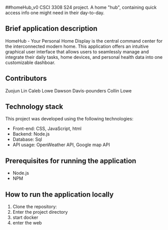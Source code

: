 ##homeHub_v0
CSCI 3308 S24 project. A home "hub", containing quick access info one might need in their day-to-day.
## Brief application description
HomeHub - Your Personal Home Display is the central command center for the interconnected modern home. This application offers an intuitive graphical user interface that allows users to seamlessly manage and integrate their daily tasks, home devices, and personal health data into one customizable dashboar.
## Contributors
Zuojun Lin
Caleb Lowe
Dawson Davis-pounders
Collin Lowe
## Technology stack
This project was developed using the following technologies:
- Front-end:  CSS, JavaScript, html
- Backend: Node.js
- Database: Sql
- API usage: OpenWeather API, Google map API
## Prerequisites for running the application
- Node.js
- NPM
## How to run the application locally
1. Clone the repository:
2. Enter the project directory
3. start docker
4. enter the web
